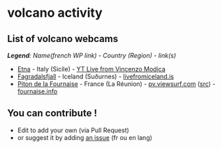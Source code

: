 # volcano activity

## List of volcano webcams

***Legend**: Name(french WP link) - Country (Region) - link(s)*
* [Etna](https://fr.wikipedia.org/wiki/Etna) - Italy (Sicile) - [YT Live from Vincenzo Modica](https://www.youtube.com/watch?v=cIMW_h-_X2k)
* [Fagradalsfjall](https://fr.wikipedia.org/wiki/Fagradalsfjall) - Iceland (Suðurnes) - [livefromiceland.is](https://livefromiceland.is/webcams/fagradalsfjall/)
* [Piton de la Fournaise](https://fr.wikipedia.org/wiki/Piton_de_la_Fournaise) - France (La Réunion) - [pv.viewsurf.com](https://pv.viewsurf.com/1984/Piton-de-la-fournaise-video?i=NzI4NDp1bmRlZmluZWQ) ([src](https://www.reunion.fr/organisez/webcams/webcam-volcan-piton-de-la-fournaise/)) - [fournaise.info](https://fournaise.info/webcams-piton-de-la-fournaise-reunion/)


## You can contribute !

- Edit to add your own (via Pull Request)
- or suggest it by adding [an issue](https://github.com/boly38/volcano-activity/issues) (fr ou en lang)
